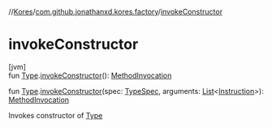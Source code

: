 //[Kores](../../index.md)/[com.github.jonathanxd.kores.factory](index.md)/[invokeConstructor](invoke-constructor.md)

# invokeConstructor

[jvm]\
fun [Type](https://docs.oracle.com/javase/8/docs/api/java/lang/reflect/Type.html).[invokeConstructor](invoke-constructor.md)(): [MethodInvocation](../com.github.jonathanxd.kores.base/-method-invocation/index.md)

fun [Type](https://docs.oracle.com/javase/8/docs/api/java/lang/reflect/Type.html).[invokeConstructor](invoke-constructor.md)(spec: [TypeSpec](../com.github.jonathanxd.kores.base/-type-spec/index.md), arguments: [List](https://kotlinlang.org/api/latest/jvm/stdlib/kotlin.collections/-list/index.html)<[Instruction](../com.github.jonathanxd.kores/-instruction/index.md)>): [MethodInvocation](../com.github.jonathanxd.kores.base/-method-invocation/index.md)

Invokes constructor of [Type](https://docs.oracle.com/javase/8/docs/api/java/lang/reflect/Type.html)
